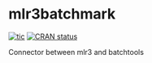 # mlr3batchmark

[![tic](https://github.com/mlr-org/mlr3batchmark/workflows/tic/badge.svg)](https://github.com/mlr-org/mlr3batchmark/actions?query=workflow%3Atic)
[![CRAN status](https://www.r-pkg.org/badges/version/mlr3batchmark)](https://CRAN.R-project.org/package=mlr3batchmark)

Connector between mlr3 and batchtools
